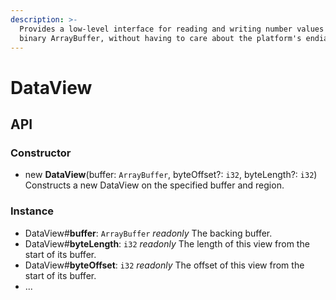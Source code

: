 ```yaml
---
description: >-
  Provides a low-level interface for reading and writing number values in a
  binary ArrayBuffer, without having to care about the platform's endianness.
---
```


# DataView

## API

### Constructor

* new **DataView**\(buffer: `ArrayBuffer`, byteOffset?: `i32`, byteLength?: `i32`\) Constructs a new DataView on the specified buffer and region.

### Instance

* DataView\#**buffer**: `ArrayBuffer` _readonly_ The backing buffer.
* DataView\#**byteLength**: `i32` _readonly_ The length of this view from the start of its buffer.
* DataView\#**byteOffset**: `i32` _readonly_ The offset of this view from the start of its buffer.
* ...



